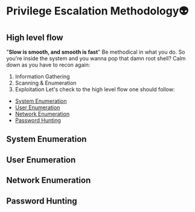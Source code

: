 # Privilege Escalation Methodology👽
## High level flow
"**Slow is smooth, and smooth is fast**"
Be methodical in what you do.
So you're inside the system and you wanna pop that damn root shell? Calm down as you have to recon again:
1. Information Gathering
2. Scanning & Enumeration
3. Exploitation
Let's check to the high level flow one should follow:
- [System Enumeration](#system-enumeration)
- [User Enumeration](#user-enumeration)
- [Network Enumeration](#network-enumeration)
- [Password Hunting](#password-hunting)

## System Enumeration
## User Enumeration
## Network Enumeration
## Password Hunting